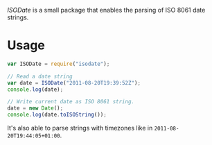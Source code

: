 _ISODate_ is a small package that enables the parsing of ISO 8061 date strings.

Usage
=====

```javascript
var ISODate = require("isodate");

// Read a date string
var date = ISODate("2011-08-20T19:39:52Z");
console.log(date);

// Write current date as ISO 8061 string.
date = new Date();
console.log(date.toISOString());
```

It's also able to parse strings with timezones like in
`2011-08-20T19:44:05+01:00`.
